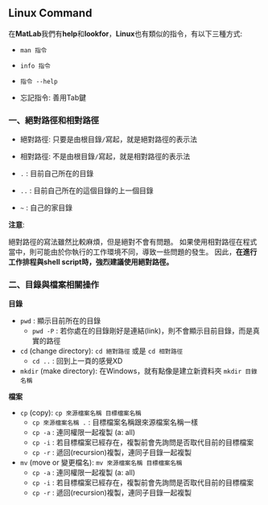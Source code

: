 ## Linux Command ##

在**MatLab**我們有**help**和**lookfor**，**Linux**也有類似的指令，有以下三種方式: 
- `man 指令`
- `info 指令`
- `指令 --help`

- 忘記指令: 善用Tab鍵

### 一、絕對路徑和相對路徑 ###

- 絕對路徑: 只要是由根目錄`/`寫起，就是絕對路徑的表示法
- 相對路徑: 不是由根目錄`/`寫起，就是相對路徑的表示法

- `.` : 目前自己所在的目錄
- `..` : 目前自己所在的這個目錄的上一個目錄
- `~` : 自己的家目錄


**注意**:

絕對路徑的寫法雖然比較麻煩，但是絕對不會有問題。 如果使用相對路徑在程式當中，則可能由於你執行的工作環境不同，導致一些問題的發生。
因此，**在進行工作排程與shell script時，強烈建議使用絕對路徑。**

### 二、目錄與檔案相關操作 ###

**目錄**
- `pwd` : 顯示目前所在的目錄
  - `pwd -P` : 若你處在的目錄剛好是連結(link)，則不會顯示目前目錄，而是真實的路徑
- `cd` (change directory): `cd 絕對路徑` 或是 `cd 相對路徑`
  - `cd ..` : 回到上一頁的感覺XD
- `mkdir` (make directory): 在Windows，就有點像是建立新資料夾 `mkdir 目錄名稱`

**檔案**
- `cp` (copy): `cp 來源檔案名稱 目標檔案名稱`
  - `cp 來源檔案名稱 .` : 目標檔案名稱跟來源檔案名稱一樣
  - `cp -a` : 連同權限一起複製 (a: all)
  - `cp -i` : 若目標檔案已經存在，複製前會先詢問是否取代目前的目標檔案
  - `cp -r` : 遞回(recursion)複製，連同子目錄一起複製
- `mv` (move or 變更檔名): `mv 來源檔案名稱 目標檔案名稱`
  - `cp -a` : 連同權限一起複製 (a: all)
  - `cp -i` : 若目標檔案已經存在，複製前會先詢問是否取代目前的目標檔案
  - `cp -r` : 遞回(recursion)複製，連同子目錄一起複製












